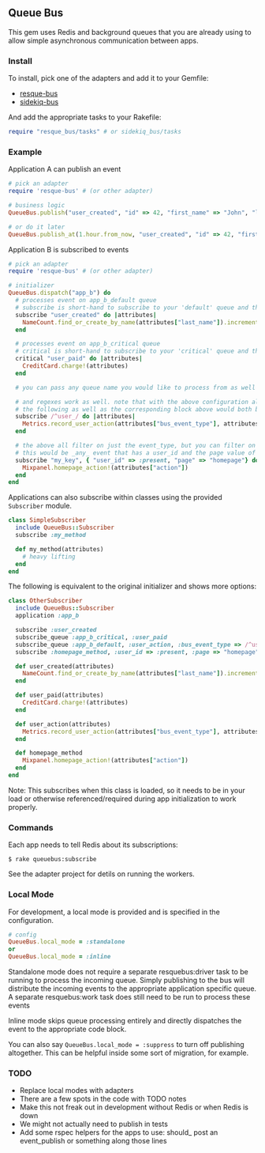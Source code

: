 ## Queue Bus

This gem uses Redis and background queues that you are already using to allow simple asynchronous communication between apps.

### Install

To install, pick one of the adapters and add it to your Gemfile:

* [resque-bus](https://github.com/queue-bus/resque-bus)
* [sidekiq-bus](https://github.com/queue-bus/sidekiq-bus)

And add the appropriate tasks to your Rakefile:

```ruby
require "resque_bus/tasks" # or sidekiq_bus/tasks
```

### Example

Application A can publish an event

```ruby
# pick an adapter
require 'resque-bus' # (or other adapter)

# business logic
QueueBus.publish("user_created", "id" => 42, "first_name" => "John", "last_name" => "Smith")

# or do it later
QueueBus.publish_at(1.hour.from_now, "user_created", "id" => 42, "first_name" => "John", "last_name" => "Smith")
```

Application B is subscribed to events

```ruby
# pick an adapter
require 'resque-bus' # (or other adapter)

# initializer
QueueBus.dispatch("app_b") do
  # processes event on app_b_default queue
  # subscribe is short-hand to subscribe to your 'default' queue and this block with process events with the name "user_created"
  subscribe "user_created" do |attributes|
    NameCount.find_or_create_by_name(attributes["last_name"]).increment!
  end

  # processes event on app_b_critical queue
  # critical is short-hand to subscribe to your 'critical' queue and this block with process events with the name "user_paid"
  critical "user_paid" do |attributes|
    CreditCard.charge!(attributes)
  end

  # you can pass any queue name you would like to process from as well IE: `banana "peeled" do |attributes|`

  # and regexes work as well. note that with the above configuration along with this regex,
  # the following as well as the corresponding block above would both be executed
  subscribe /^user_/ do |attributes|
    Metrics.record_user_action(attributes["bus_event_type"], attributes["id"])
  end

  # the above all filter on just the event_type, but you can filter on anything
  # this would be _any_ event that has a user_id and the page value of homepage regardless of bus_event_type
  subscribe "my_key", { "user_id" => :present, "page" => "homepage"} do
    Mixpanel.homepage_action!(attributes["action"])
  end
end
```

Applications can also subscribe within classes using the provided `Subscriber` module.

```ruby
class SimpleSubscriber
  include QueueBus::Subscriber
  subscribe :my_method

  def my_method(attributes)
    # heavy lifting
  end
end
```

The following is equivalent to the original initializer and shows more options:

```ruby
class OtherSubscriber
  include QueueBus::Subscriber
  application :app_b

  subscribe :user_created
  subscribe_queue :app_b_critical, :user_paid
  subscribe_queue :app_b_default, :user_action, :bus_event_type => /^user_/
  subscribe :homepage_method, :user_id => :present, :page => "homepage"

  def user_created(attributes)
    NameCount.find_or_create_by_name(attributes["last_name"]).increment!
  end

  def user_paid(attributes)
    CreditCard.charge!(attributes)
  end

  def user_action(attributes)
    Metrics.record_user_action(attributes["bus_event_type"], attributes["id"])
  end

  def homepage_method
    Mixpanel.homepage_action!(attributes["action"])
  end
end
```

Note: This subscribes when this class is loaded, so it needs to be in your load or otherwise referenced/required during app initialization to work properly.

### Commands

Each app needs to tell Redis about its subscriptions:

    $ rake queuebus:subscribe

See the adapter project for detils on running the workers.

### Local Mode

For development, a local mode is provided and is specified in the configuration.

```ruby
# config
QueueBus.local_mode = :standalone
or
QueueBus.local_mode = :inline
```

Standalone mode does not require a separate resquebus:driver task to be running to process the
incoming queue. Simply publishing to the bus will distribute the incoming events
to the appropriate application specific queue.  A separate resquebus:work task does
still need to be run to process these events

Inline mode skips queue processing entirely and directly dispatches the
event to the appropriate code block.

You can also say `QueueBus.local_mode = :suppress` to turn off publishing altogether.
This can be helpful inside some sort of migration, for example.

### TODO

* Replace local modes with adapters
* There are a few spots in the code with TODO notes
* Make this not freak out in development without Redis or when Redis is down
* We might not actually need to publish in tests
* Add some rspec helpers for the apps to use: should_ post an event_publish or something along those lines
